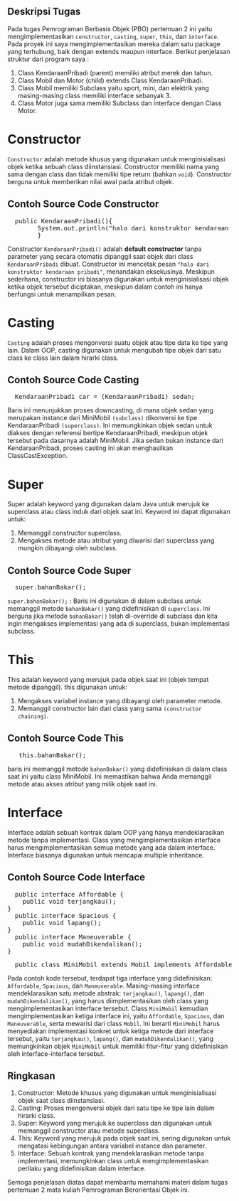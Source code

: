 ## Deskripsi Tugas
Pada tugas Pemrograman Berbasis Objek (PBO) pertemuan 2 ini yaitu mengimplementasikan `constructor`, `casting`, `super`, `this`, dan `interface`. Pada proyek ini saya mengimplementasikan mereka dalam satu package yang terhubung, baik dengan extends maupun interface. Berikut penjelasan struktur dari program saya :
1. Class KendaraanPribadi (parent) memiliki atribut merek dan tahun.
2. Class Mobil dan Motor (child) extends Class KendaraanPribadi.
3. Class Mobil memiliki Subclass yaitu sport, mini, dan elektrik yang masing-masing class memiliki interface sebanyak 3.
4. Class Motor juga sama memiliki Subclass dan interface dengan Class Motor.

# Constructor
`Constructor` adalah metode khusus yang digunakan untuk menginisialisasi objek ketika sebuah class diinstansiasi. Constructor memiliki nama yang sama dengan class dan tidak memiliki tipe return (bahkan `void`). Constructor berguna untuk memberikan nilai awal pada atribut objek.

## Contoh Source Code Constructor
<pre>
  public KendaraanPribadi(){
        System.out.println("halo dari konstruktor kendaraan pribadi");
        }
</pre>
Constructor `KendaraanPribadi()` adalah **default constructor** tanpa parameter yang secara otomatis dipanggil saat objek dari class `KendaraanPribadi` dibuat. Constructor ini mencetak pesan `"halo dari konstruktor kendaraan pribadi"`, menandakan eksekusinya. Meskipun sederhana, constructor ini biasanya digunakan untuk menginisialisasi objek ketika objek tersebut diciptakan, meskipun dalam contoh ini hanya berfungsi untuk menampilkan pesan.

# Casting
`Casting` adalah proses mengonversi suatu objek atau tipe data ke tipe yang lain. Dalam OOP, casting digunakan untuk mengubah tipe objek dari satu class ke class lain dalam hirarki class.

## Contoh Source Code Casting
<pre>
  KendaraanPribadi car = (KendaraanPribadi) sedan;
</pre>
Baris ini menunjukkan proses downcasting, di mana objek sedan yang merupakan instance dari MiniMobil `(subclass)` dikonversi ke tipe KendaraanPribadi `(superclass)`. Ini memungkinkan objek sedan untuk diakses dengan referensi bertipe KendaraanPribadi, meskipun objek tersebut pada dasarnya adalah MiniMobil. Jika sedan bukan instance dari KendaraanPribadi, proses casting ini akan menghasilkan ClassCastException.

# Super 
Super adalah keyword yang digunakan dalam Java untuk merujuk ke superclass atau class induk dari objek saat ini. Keyword ini dapat digunakan untuk:
1. Memanggil constructor superclass.
2. Mengakses metode atau atribut yang diwarisi dari superclass yang mungkin dibayangi oleh subclass.

## Contoh Source Code Super
<pre>
  super.bahanBakar();
</pre>
`super.bahanBakar();` : Baris ini digunakan di dalam subclass untuk memanggil metode `bahanBakar()` yang didefinisikan di `superclass`. Ini berguna jika metode `bahanBakar()` telah di-override di subclass dan kita ingin mengakses implementasi yang ada di superclass, bukan implementasi subclass.

# This
This adalah keyword yang merujuk pada objek saat ini (objek tempat metode dipanggil). this digunakan untuk:
1. Mengakses variabel instance yang dibayangi oleh parameter metode.
2. Memanggil constructor lain dari class yang sama `(constructor chaining)`.

## Contoh Source Code This
<pre>
   this.bahanBakar();
</pre>
baris ini memanggil metode `bahanBakar()` yang didefinisikan di dalam class saat ini yaitu class MiniMobil. Ini memastikan bahwa Anda memanggil metode atau akses atribut yang milik objek saat ini.

# Interface
Interface adalah sebuah kontrak dalam OOP yang hanya mendeklarasikan metode tanpa implementasi. Class yang mengimplementasikan interface harus mengimplementasikan semua metode yang ada dalam interface. Interface biasanya digunakan untuk mencapai multiple inheritance.

## Contoh Source Code Interface
<pre>
  public interface Affordable {
    public void terjangkau();
}
  public interface Spacious {
    public void lapang();
}
  public interface Maneuverable {
    public void mudahDikendalikan();
}
</pre>

<pre>
  public class MiniMobil extends Mobil implements Affordable, Spacious, Maneuverable {
</pre>
Pada contoh kode tersebut, terdapat tiga interface yang didefinisikan: `Affordable`, `Spacious`, dan `Maneuverable`. Masing-masing interface mendeklarasikan satu metode abstrak: `terjangkau()`, `lapang()`, dan `mudahDikendalikan()`, yang harus diimplementasikan oleh class yang mengimplementasikan interface tersebut. Class `MiniMobil` kemudian mengimplementasikan ketiga interface ini, yaitu `Affordable`, `Spacious`, dan `Maneuverable`, serta mewarisi dari class `Mobil`. Ini berarti `MiniMobil` harus menyediakan implementasi konkret untuk ketiga metode dari interface tersebut, yaitu `terjangkau()`, `lapang()`, dan `mudahDikendalikan()`, yang memungkinkan objek `MiniMobil` untuk memiliki fitur-fitur yang didefinisikan oleh interface-interface tersebut.

## Ringkasan
1. Constructor: Metode khusus yang digunakan untuk menginisialisasi objek saat class diinstansiasi.
2. Casting: Proses mengonversi objek dari satu tipe ke tipe lain dalam hirarki class.
3. Super: Keyword yang merujuk ke superclass dan digunakan untuk memanggil constructor atau metode superclass.
4. This: Keyword yang merujuk pada objek saat ini, sering digunakan untuk mengatasi kebingungan antara variabel instance dan parameter.
5. Interface: Sebuah kontrak yang mendeklarasikan metode tanpa implementasi, memungkinkan class untuk mengimplementasikan perilaku yang didefinisikan dalam interface.

Semoga penjelasan diatas dapat membantu memahami materi dalam tugas pertemuan 2 mata kuliah Pemrograman Berorientasi Objek ini.
